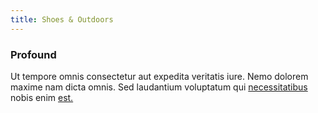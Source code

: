 ```yaml
---
title: Shoes & Outdoors
---
```


### Profound

Ut tempore omnis consectetur aut expedita veritatis iure. Nemo dolorem maxime nam dicta omnis. Sed laudantium voluptatum qui [necessitatibus](/dolore/odio/dignissimos/quo/albania_alliance_silver.md) nobis enim [est.](/facere/temporibus/tasty_frozen_salad_security.md)
